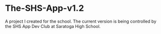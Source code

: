 The-SHS-App-v1.2
================

A project I created for the school. The current version is being controlled by the SHS App Dev Club at Saratoga High School.
